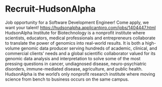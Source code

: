 # Recruit-HudsonAlpha
Job opportunity for a Software Development Engineer! Come apply, we want your talent! https://hudsonalpha.applicantpro.com/jobs/1404447.html
HudsonAlpha Institute for Biotechnology is a nonprofit institute where scientists, educators, medical professionals and entrepreneurs collaborate to translate the power of genomics into real-world results. It is both a high-volume genomic data producer serving hundreds of academic, clinical, and commercial clients’ needs and a global scientific collaborator valued for its genomic data analysis and interpretation to solve some of the most pressing questions in cancer, undiagnosed disease, neuro-psychiatric disorders, immune-mediated disease, agriculture, and public health. HudsonAlpha is the world’s only nonprofit research institute where moving science from bench to business occurs on the same campus.
